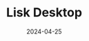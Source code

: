 ---
title: Lisk Desktop
appId: lisk
authors:
- danny
released: 2018-03-28
discontinued: 
updated: 2023-12-12
version: 3.0.1
provider: 
providerWebsite: 
website: https://lisk.com
repository: https://github.com/LiskHQ/lisk-desktop
issue: 
icon: lisk.png
bugbounty: 
meta: ok
verdict: wip 
date: 2024-04-25
reviewArchive:
twitter: LiskHQ
social:
features:
---
